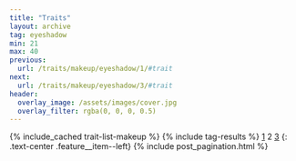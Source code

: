 ```yaml
---
title: "Traits"
layout: archive
tag: eyeshadow
min: 21
max: 40
previous:
  url: /traits/makeup/eyeshadow/1/#trait
next:
  url: /traits/makeup/eyeshadow/3/#trait
header:
  overlay_image: /assets/images/cover.jpg
  overlay_filter: rgba(0, 0, 0, 0.5)
---
```

{% include_cached trait-list-makeup %}
{% include tag-results %}
[1](/traits/makeup/eyeshadow/1/#trait) 2 [3](/traits/makeup/eyeshadow/3/#trait) 
{: .text-center .feature__item--left}
{% include post_pagination.html %}
